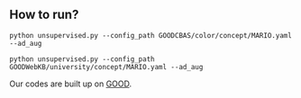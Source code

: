 
## How to run?

`python unsupervised.py --config_path GOODCBAS/color/concept/MARIO.yaml --ad_aug`

`python unsupervised.py --config_path GOODWebKB/university/concept/MARIO.yaml --ad_aug`


Our codes are built up on [GOOD](https://github.com/divelab/GOOD).

